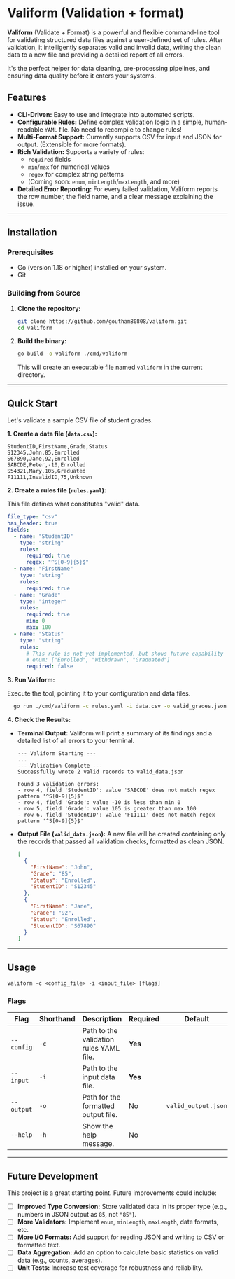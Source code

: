 # Valiform (Validation + format)


**Valiform** (Validate + Format) is a powerful and flexible command-line tool for validating structured data files against a user-defined set of rules. After validation, it intelligently separates valid and invalid data, writing the clean data to a new file and providing a detailed report of all errors.

It's the perfect helper for data cleaning, pre-processing pipelines, and ensuring data quality before it enters your systems.

## Features

-   **CLI-Driven:** Easy to use and integrate into automated scripts.
-   **Configurable Rules:** Define complex validation logic in a simple, human-readable `YAML` file. No need to recompile to change rules!
-   **Multi-Format Support:** Currently supports CSV for input and JSON for output. (Extensible for more formats).
-   **Rich Validation:** Supports a variety of rules:
    -   `required` fields
    -   `min`/`max` for numerical values
    -   `regex` for complex string patterns
    -   (Coming soon: `enum`, `minLength`/`maxLength`, and more)
-   **Detailed Error Reporting:** For every failed validation, Valiform reports the row number, the field name, and a clear message explaining the issue.

---

## Installation

### Prerequisites

-   Go (version 1.18 or higher) installed on your system.
-   Git

### Building from Source

1.  **Clone the repository:**
    ```bash
    git clone https://github.com/goutham80808/valiform.git
    cd valiform
    ```

2.  **Build the binary:**
    ```bash
    go build -o valiform ./cmd/valiform
    ```
    This will create an executable file named `valiform` in the current directory.

---

## Quick Start

Let's validate a sample CSV file of student grades.

**1. Create a data file (`data.csv`):**

```csv
StudentID,FirstName,Grade,Status
S12345,John,85,Enrolled
S67890,Jane,92,Enrolled
SABCDE,Peter,-10,Enrolled
S54321,Mary,105,Graduated
F11111,InvalidID,75,Unknown
```

**2. Create a rules file (`rules.yaml`):**

This file defines what constitutes "valid" data.

```yaml
file_type: "csv"
has_header: true
fields:
  - name: "StudentID"
    type: "string"
    rules:
      required: true
      regex: "^S[0-9]{5}$" 
  - name: "FirstName"
    type: "string"
    rules:
      required: true
  - name: "Grade"
    type: "integer"
    rules:
      required: true
      min: 0
      max: 100
  - name: "Status"
    type: "string"
    rules:
      # This rule is not yet implemented, but shows future capability
      # enum: ["Enrolled", "Withdrawn", "Graduated"]
      required: false
```

**3. Run Valiform:**

Execute the tool, pointing it to your configuration and data files.

```bash
  go run ./cmd/valiform -c rules.yaml -i data.csv -o valid_grades.json
```

**4. Check the Results:**

*   **Terminal Output:** Valiform will print a summary of its findings and a detailed list of all errors to your terminal.

    ```text
    --- Valiform Starting ---
    ...
    --- Validation Complete ---
    Successfully wrote 2 valid records to valid_data.json

    Found 3 validation errors:
    - row 4, field 'StudentID': value 'SABCDE' does not match regex pattern '^S[0-9]{5}$'
    - row 4, field 'Grade': value -10 is less than min 0
    - row 5, field 'Grade': value 105 is greater than max 100
    - row 6, field 'StudentID': value 'F11111' does not match regex pattern '^S[0-9]{5}$'
    ```

*   **Output File (`valid_data.json`):** A new file will be created containing only the records that passed all validation checks, formatted as clean JSON.

    ```json
    [
      {
        "FirstName": "John",
        "Grade": "85",
        "Status": "Enrolled",
        "StudentID": "S12345"
      },
      {
        "FirstName": "Jane",
        "Grade": "92",
        "Status": "Enrolled",
        "StudentID": "S67890"
      }
    ]
    ```

---

## Usage

```
valiform -c <config_file> -i <input_file> [flags]
```

### Flags

| Flag           | Shorthand | Description                                           | Required | Default             |
| -------------- | --------- | ----------------------------------------------------- | -------- | ------------------- |
| `--config`     | `-c`      | Path to the validation rules YAML file.               | **Yes**  |                     |
| `--input`      | `-i`      | Path to the input data file.                          | **Yes**  |                     |
| `--output`     | `-o`      | Path for the formatted output file.                   | No       | `valid_output.json` |
| `--help`       | `-h`      | Show the help message.                                | No       |                     |

---

## Future Development

This project is a great starting point. Future improvements could include:

-   [ ] **Improved Type Conversion:** Store validated data in its proper type (e.g., numbers in JSON output as `85`, not `"85"`).
-   [ ] **More Validators:** Implement `enum`, `minLength`, `maxLength`, date formats, etc.
-   [ ] **More I/O Formats:** Add support for reading JSON and writing to CSV or formatted text.
-   [ ] **Data Aggregation:** Add an option to calculate basic statistics on valid data (e.g., counts, averages).
-   [ ] **Unit Tests:** Increase test coverage for robustness and reliability.
